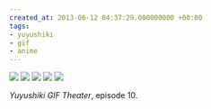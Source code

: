 ```yaml
---
created_at: 2013-06-12 04:37:29.000000000 +00:00
tags:
- yuyushiki
- gif
- anime
---
```


![](/blog/media/tumblr_mo9jihRmfZ1qim2zwo1_500.gif)
![](/blog/media/tumblr_mo9jihRmfZ1qim2zwo5_500.gif)
![](/blog/media/tumblr_mo9jihRmfZ1qim2zwo2_500.gif)
![](/blog/media/tumblr_mo9jihRmfZ1qim2zwo3_500.gif)
![](/blog/media/tumblr_mo9jihRmfZ1qim2zwo4_500.gif)

*Yuyushiki GIF Theater*, episode 10.
